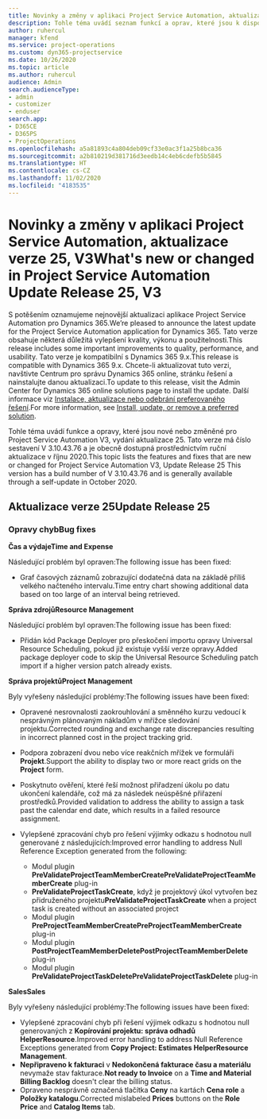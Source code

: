 ```yaml
---
title: Novinky a změny v aplikaci Project Service Automation, aktualizace verze 25, V3
description: Tohle téma uvádí seznam funkcí a oprav, které jsou k dispozici v Project Service Automation, aktualizace verze 25, V3.
author: ruhercul
manager: kfend
ms.service: project-operations
ms.custom: dyn365-projectservice
ms.date: 10/26/2020
ms.topic: article
ms.author: ruhercul
audience: Admin
search.audienceType:
- admin
- customizer
- enduser
search.app:
- D365CE
- D365PS
- ProjectOperations
ms.openlocfilehash: a5a81893c4a804deb09cf33e0ac3f1a25b8bca36
ms.sourcegitcommit: a2b810219d381716d3eedb14c4eb6cdefb5b5845
ms.translationtype: HT
ms.contentlocale: cs-CZ
ms.lasthandoff: 11/02/2020
ms.locfileid: "4183535"
---
```

# <a name="whats-new-or-changed-in-project-service-automation-update-release-25-v3"></a><span data-ttu-id="b5142-103">Novinky a změny v aplikaci Project Service Automation, aktualizace verze 25, V3</span><span class="sxs-lookup"><span data-stu-id="b5142-103">What's new or changed in Project Service Automation Update Release 25, V3</span></span>

<span data-ttu-id="b5142-104">S potěšením oznamujeme nejnovější aktualizaci aplikace Project Service Automation pro Dynamics 365.</span><span class="sxs-lookup"><span data-stu-id="b5142-104">We’re pleased to announce the latest update for the Project Service Automation application for Dynamics 365.</span></span> <span data-ttu-id="b5142-105">Tato verze obsahuje některá důležitá vylepšení kvality, výkonu a použitelnosti.</span><span class="sxs-lookup"><span data-stu-id="b5142-105">This release includes some important improvements to quality, performance, and usability.</span></span> <span data-ttu-id="b5142-106">Tato verze je kompatibilní s Dynamics 365 9.x.</span><span class="sxs-lookup"><span data-stu-id="b5142-106">This release is compatible with Dynamics 365 9.x.</span></span> <span data-ttu-id="b5142-107">Chcete-li aktualizovat tuto verzi, navštivte Centrum pro správu Dynamics 365 online, stránku řešení a nainstalujte danou aktualizaci.</span><span class="sxs-lookup"><span data-stu-id="b5142-107">To update to this release, visit the Admin Center for Dynamics 365 online solutions page to install the update.</span></span> <span data-ttu-id="b5142-108">Další informace viz [Instalace, aktualizace nebo odebrání preferovaného řešení](https://docs.microsoft.com/power-platform/admin/install-remove-preferred-solution).</span><span class="sxs-lookup"><span data-stu-id="b5142-108">For more information, see [Install, update, or remove a preferred solution](https://docs.microsoft.com/power-platform/admin/install-remove-preferred-solution).</span></span>

<span data-ttu-id="b5142-109">Tohle téma uvádí funkce a opravy, které jsou nové nebo změněné pro Project Service Automation V3, vydání aktualizace 25. Tato verze má číslo sestavení V 3.10.43.76 a je obecně dostupná prostřednictvím ruční aktualizace v říjnu 2020.</span><span class="sxs-lookup"><span data-stu-id="b5142-109">This topic lists the features and fixes that are new or changed for Project Service Automation V3, Update Release 25 This version has a build number of V 3.10.43.76 and is generally available through a self-update in October 2020.</span></span>

## <a name="update-release-25"></a><span data-ttu-id="b5142-110">Aktualizace verze 25</span><span class="sxs-lookup"><span data-stu-id="b5142-110">Update Release 25</span></span>

### <a name="bug-fixes"></a><span data-ttu-id="b5142-111">Opravy chyb</span><span class="sxs-lookup"><span data-stu-id="b5142-111">Bug fixes</span></span>

<span data-ttu-id="b5142-112">**Čas a výdaje**</span><span class="sxs-lookup"><span data-stu-id="b5142-112">**Time and Expense**</span></span>

<span data-ttu-id="b5142-113">Následující problém byl opraven:</span><span class="sxs-lookup"><span data-stu-id="b5142-113">The following issue has been fixed:</span></span>

- <span data-ttu-id="b5142-114">Graf časových záznamů zobrazující dodatečná data na základě příliš velkého načteného intervalu.</span><span class="sxs-lookup"><span data-stu-id="b5142-114">Time entry chart showing additional data based on too large of an interval being retrieved.</span></span>

<span data-ttu-id="b5142-115">**Správa zdrojů**</span><span class="sxs-lookup"><span data-stu-id="b5142-115">**Resource Management**</span></span>

<span data-ttu-id="b5142-116">Následující problém byl opraven:</span><span class="sxs-lookup"><span data-stu-id="b5142-116">The following issue has been fixed:</span></span>

- <span data-ttu-id="b5142-117">Přidán kód Package Deployer pro přeskočení importu opravy Universal Resource Scheduling, pokud již existuje vyšší verze opravy.</span><span class="sxs-lookup"><span data-stu-id="b5142-117">Added package deployer code to skip the Universal Resource Scheduling patch import if a higher version patch already exists.</span></span>

<span data-ttu-id="b5142-118">**Správa projektů**</span><span class="sxs-lookup"><span data-stu-id="b5142-118">**Project Management**</span></span>

<span data-ttu-id="b5142-119">Byly vyřešeny následující problémy:</span><span class="sxs-lookup"><span data-stu-id="b5142-119">The following issues have been fixed:</span></span>

- <span data-ttu-id="b5142-120">Opravené nesrovnalosti zaokrouhlování a směnného kurzu vedoucí k nesprávným plánovaným nákladům v mřížce sledování projektu.</span><span class="sxs-lookup"><span data-stu-id="b5142-120">Corrected rounding and exchange rate discrepancies resulting in incorrect planned cost in the project tracking grid.</span></span>
- <span data-ttu-id="b5142-121">Podpora zobrazení dvou nebo více reakčních mřížek ve formuláři **Projekt**.</span><span class="sxs-lookup"><span data-stu-id="b5142-121">Support the ability to display two or more react grids on the **Project** form.</span></span>
- <span data-ttu-id="b5142-122">Poskytnuto ověření, které řeší možnost přiřadzení úkolu po datu ukončení kalendáře, což má za následek neúspěšné přiřazení prostředků.</span><span class="sxs-lookup"><span data-stu-id="b5142-122">Provided validation to address the ability to assign a task past the calendar end date, which results in a failed resource assignment.</span></span>
- <span data-ttu-id="b5142-123">Vylepšené zpracování chyb pro řešení výjimky odkazu s hodnotou null generované z následujících:</span><span class="sxs-lookup"><span data-stu-id="b5142-123">Improved error handling to address Null Reference Exception generated from the following:</span></span>

    - <span data-ttu-id="b5142-124">Modul plugin **PreValidateProjectTeamMemberCreate**</span><span class="sxs-lookup"><span data-stu-id="b5142-124">**PreValidateProjectTeamMemberCreate** plug-in</span></span>
    - <span data-ttu-id="b5142-125">**PreValidateProjectTaskCreate**, když je projektový úkol vytvořen bez přidruženého projektu</span><span class="sxs-lookup"><span data-stu-id="b5142-125">**PreValidateProjectTaskCreate** when a project task is created without an associated project</span></span>
    - <span data-ttu-id="b5142-126">Modul plugin **PreProjectTeamMemberCreate**</span><span class="sxs-lookup"><span data-stu-id="b5142-126">**PreProjectTeamMemberCreate** plug-in</span></span>
    - <span data-ttu-id="b5142-127">Modul plugin **PostProjectTeamMemberDelete**</span><span class="sxs-lookup"><span data-stu-id="b5142-127">**PostProjectTeamMemberDelete** plug-in</span></span>
    - <span data-ttu-id="b5142-128">Modul plugin **PreValidateProjectTaskDelete**</span><span class="sxs-lookup"><span data-stu-id="b5142-128">**PreValidateProjectTaskDelete** plug-in</span></span>

<span data-ttu-id="b5142-129">**Sales**</span><span class="sxs-lookup"><span data-stu-id="b5142-129">**Sales**</span></span>

<span data-ttu-id="b5142-130">Byly vyřešeny následující problémy:</span><span class="sxs-lookup"><span data-stu-id="b5142-130">The following issues have been fixed:</span></span>

- <span data-ttu-id="b5142-131">Vylepšené zpracování chyb při řešení výjimek odkazu s hodnotou null generovaných z **Kopírování projektu: správa odhadů HelperResource**.</span><span class="sxs-lookup"><span data-stu-id="b5142-131">Improved error handling to address Null Reference Exceptions generated from **Copy Project: Estimates HelperResource Management**.</span></span>
- <span data-ttu-id="b5142-132">**Nepřipraveno k fakturaci** v **Nedokončená fakturace času a materiálu** nevymaže stav fakturace.</span><span class="sxs-lookup"><span data-stu-id="b5142-132">**Not ready to Invoice** on a **Time and Material Billing Backlog** doesn't clear the billing status.</span></span>
- <span data-ttu-id="b5142-133">Opraveno nesprávně označená tlačítka **Ceny** na kartách **Cena role** a **Položky katalogu**.</span><span class="sxs-lookup"><span data-stu-id="b5142-133">Corrected mislabeled **Prices** buttons on the **Role Price** and **Catalog Items** tab.</span></span>
